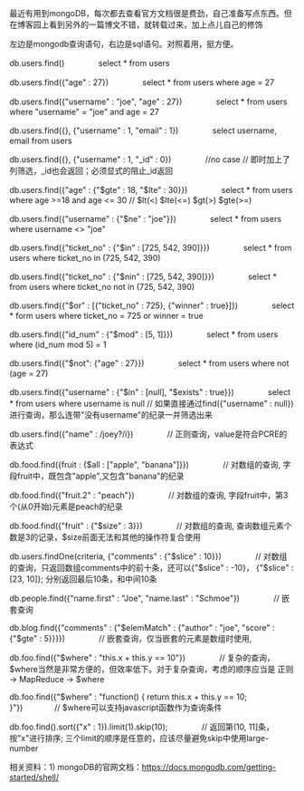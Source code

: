 最近有用到mongoDB，每次都去查看官方文档很是费劲，自己准备写点东西。但在博客园上看到另外的一篇博文不错，就转载过来，加上点儿自己的修饰

 

左边是mongodb查询语句，右边是sql语句。对照着用，挺方便。

db.users.find()　　　　 select * from users

 

db.users.find({"age" : 27}) 　　　　select * from users where age = 27

 

db.users.find({"username" : "joe", "age" : 27}) 　　　　select * from users where "username" = "joe" and age = 27

 

db.users.find({}, {"username" : 1, "email" : 1}) 　　　　select username, email from users

 

db.users.find({}, {"username" : 1, "_id" : 0}) 　　　　//no case  // 即时加上了列筛选，_id也会返回；必须显式的阻止_id返回

 

db.users.find({"age" : {"$gte" : 18, "$lte" : 30}}) 　　　　select * from users where age >=18 and age <= 30 // $lt(<) $lte(<=) $gt(>) $gte(>=)

 

db.users.find({"username" : {"$ne" : "joe"}}) 　　　　select * from users where username <> "joe"

 

db.users.find({"ticket_no" : {"$in" : [725, 542, 390]}}) 　　　　select * from users where ticket_no in (725, 542, 390)

 

db.users.find({"ticket_no" : {"$nin" : [725, 542, 390]}}) 　　　　select * from users where ticket_no not in (725, 542, 390)

 

db.users.find({"$or" : [{"ticket_no" : 725}, {"winner" : true}]}) 　　　　select * form users where ticket_no = 725 or winner = true

 

db.users.find({"id_num" : {"$mod" : [5, 1]}}) 　　　　select * from users where (id_num mod 5) = 1

 

db.users.find({"$not": {"age" : 27}}) 　　　　select * from users where not (age = 27)

 

db.users.find({"username" : {"$in" : [null], "$exists" : true}}) 　　　　select * from users where username is null // 如果直接通过find({"username" : null})进行查询，那么连带"没有username"的纪录一并筛选出来

 

db.users.find({"name" : /joey?/i})　　　　 // 正则查询，value是符合PCRE的表达式

 

db.food.find({fruit : {$all : ["apple", "banana"]}}) 　　　　// 对数组的查询, 字段fruit中，既包含"apple",又包含"banana"的纪录

 

db.food.find({"fruit.2" : "peach"})　　　　 // 对数组的查询, 字段fruit中，第3个(从0开始)元素是peach的纪录

 

db.food.find({"fruit" : {"$size" : 3}}) 　　　　// 对数组的查询, 查询数组元素个数是3的记录，$size前面无法和其他的操作符复合使用

 

db.users.findOne(criteria, {"comments" : {"$slice" : 10}}) 　　　　// 对数组的查询，只返回数组comments中的前十条，还可以{"$slice" : -10}， {"$slice" : [23, 10]}; 分别返回最后10条，和中间10条

 

db.people.find({"name.first" : "Joe", "name.last" : "Schmoe"})  　　　　// 嵌套查询

 

db.blog.find({"comments" : {"$elemMatch" : {"author" : "joe", "score" : {"$gte" : 5}}}})　　　　 // 嵌套查询，仅当嵌套的元素是数组时使用,

 

db.foo.find({"$where" : "this.x + this.y == 10"}) 　　　　// 复杂的查询，$where当然是非常方便的，但效率低下。对于复杂查询，考虑的顺序应当是 正则 -> MapReduce -> $where

 

db.foo.find({"$where" : "function() { return this.x + this.y == 10; }"})　　　　// $where可以支持javascript函数作为查询条件

 

db.foo.find().sort({"x" : 1}).limit(1).skip(10); 　　　　// 返回第(10, 11]条，按"x"进行排序; 三个limit的顺序是任意的，应该尽量避免skip中使用large-number

 

相关资料：1) mongoDB的官网文档：https://docs.mongodb.com/getting-started/shell/
